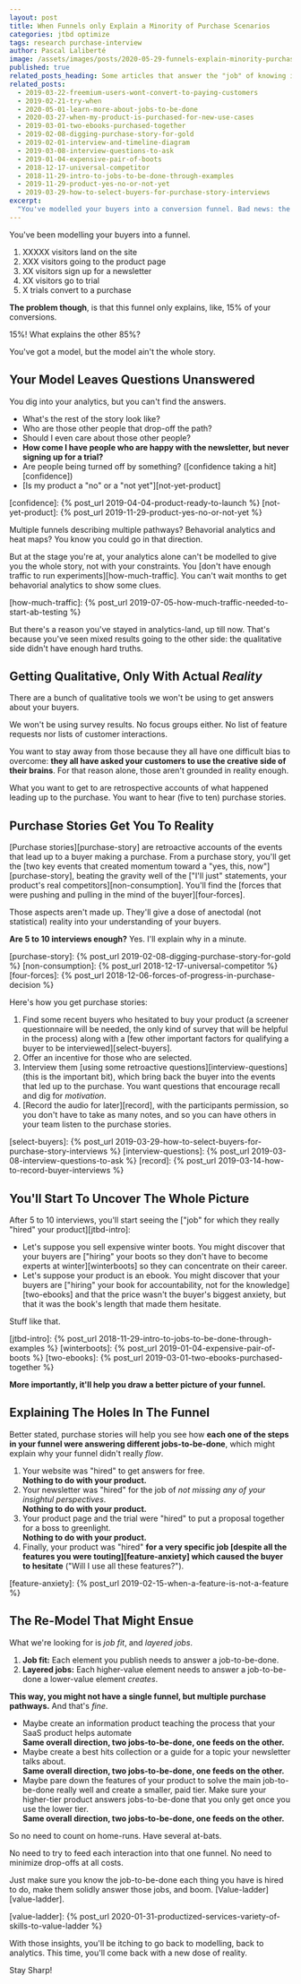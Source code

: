 ```yaml
---
layout: post
title: When Funnels only Explain a Minority of Purchase Scenarios
categories: jtbd optimize
tags: research purchase-interview
author: Pascal Laliberté
image: /assets/images/posts/2020-05-29-funnels-explain-minority-purchase-scenarios.jpg
published: true
related_posts_heading: Some articles that answer the "job" of knowing if this approach is legit
related_posts:
  - 2019-03-22-freemium-users-wont-convert-to-paying-customers
  - 2019-02-21-try-when
  - 2020-05-01-learn-more-about-jobs-to-be-done
  - 2020-03-27-when-my-product-is-purchased-for-new-use-cases
  - 2019-03-01-two-ebooks-purchased-together
  - 2019-02-08-digging-purchase-story-for-gold
  - 2019-02-01-interview-and-timeline-diagram
  - 2019-03-08-interview-questions-to-ask
  - 2019-01-04-expensive-pair-of-boots
  - 2018-12-17-universal-competitor
  - 2018-11-29-intro-to-jobs-to-be-done-through-examples
  - 2019-11-29-product-yes-no-or-not-yet
  - 2019-03-29-how-to-select-buyers-for-purchase-story-interviews
excerpt:
  "You've modelled your buyers into a conversion funnel. Bad news: the funnel can't account for 85% of sales. People are taking different journeys to your product. Let's get qualitative, but steeped in reality."
---
```


You've been modelling your buyers into a funnel.

1. XXXXX visitors land on the site
1. XXX visitors going to the product page
1. XX visitors sign up for a newsletter
1. XX visitors go to trial
1. X trials convert to a purchase

**The problem though**, is that this funnel only explains, like, 15% of your conversions.

15%! What explains the other 85%?

You've got a model, but the model ain't the whole story.

## Your Model Leaves Questions Unanswered

You dig into your analytics, but you can't find the answers.

* What's the rest of the story look like?
* Who are those other people that drop-off the path?
* Should I even care about those other people?
* **How come I have people who are happy with the newsletter, but never signing up for a trial?**
* Are people being turned off by something? ([confidence taking a hit][confidence])
* [Is my product a "no" or a "not yet"][not-yet-product]

[confidence]: {% post_url 2019-04-04-product-ready-to-launch %}
[not-yet-product]: {% post_url 2019-11-29-product-yes-no-or-not-yet %}

Multiple funnels describing multiple pathways? Behavorial analytics and heat maps? You know you could go in that direction.

But at the stage you're at, your analytics alone can't be modelled to give you the whole story, not with your constraints. You [don't have enough traffic to run experiments][how-much-traffic]. You can't wait months to get behavorial analytics to show some clues.

[how-much-traffic]: {% post_url 2019-07-05-how-much-traffic-needed-to-start-ab-testing %}

But there's a reason you've stayed in analytics-land, up till now. That's because you've seen mixed results going to the other side: the qualitative side didn't have enough hard truths.

## Getting Qualitative, Only With Actual _Reality_

There are a bunch of qualitative tools we won't be using to get answers about your buyers.

We won't be using survey results. No focus groups either. No list of feature requests nor lists of customer interactions. 

You want to stay away from those because they all have one difficult bias to overcome: **they all have asked your customers to use the creative side of their brains**. For that reason alone, those aren't grounded in reality enough.

What you want to get to are retrospective accounts of what happened leading up to the purchase. You want to hear (five to ten) purchase stories.

## Purchase Stories Get You To Reality

[Purchase stories][purchase-story] are retroactive accounts of the events that lead up to a buyer making a purchase. From a purchase story, you'll get the [two key events that created momentum toward a "yes, this, now"][purchase-story], beating the gravity well of the ["I'll just" statements, your product's real competitors][non-consumption]. You'll find the [forces that were pushing and pulling in the mind of the buyer][four-forces].

Those aspects aren't made up. They'll give a dose of anectodal (not statistical) reality into your understanding of your buyers.

**Are 5 to 10 interviews enough?** Yes. I'll explain why in a minute.

[purchase-story]: {% post_url 2019-02-08-digging-purchase-story-for-gold %}
[non-consumption]: {% post_url 2018-12-17-universal-competitor %}
[four-forces]: {% post_url 2018-12-06-forces-of-progress-in-purchase-decision %}

Here's how you get purchase stories:

1. Find some recent buyers who hesitated to buy your product (a screener questionnaire will be needed, the only kind of survey that will be helpful in the process) along with a [few other important factors for qualifying a buyer to be interviewed][select-buyers].
2. Offer an incentive for those who are selected.
3. Interview them [using some retroactive questions][interview-questions] (this is the important bit), which bring back the buyer into the events that led up to the purchase. You want questions that encourage recall and dig for _motivation_.
4. [Record the audio for later][record], with the participants permission, so you don't have to take as many notes, and so you can have others in your team listen to the purchase stories.

[select-buyers]: {% post_url 2019-03-29-how-to-select-buyers-for-purchase-story-interviews %}
[interview-questions]: {% post_url 2019-03-08-interview-questions-to-ask %}
[record]: {% post_url 2019-03-14-how-to-record-buyer-interviews %}

## You'll Start To Uncover The Whole Picture

After 5 to 10 interviews, you'll start seeing the ["job" for which they really "hired" your product][jtbd-intro]:

* Let's suppose you sell expensive winter boots. You might discover that your buyers are ["hiring" your boots so they don't have to become experts at winter][winterboots] so they can concentrate on their career.
* Let's suppose your product is an ebook. You might discover that your buyers are ["hiring" your book for accountability, not for the knowledge][two-ebooks] and that the price wasn't the buyer's biggest anxiety, but that it was the book's length that made them hesitate.

Stuff like that.

[jtbd-intro]: {% post_url 2018-11-29-intro-to-jobs-to-be-done-through-examples %}
[winterboots]: {% post_url 2019-01-04-expensive-pair-of-boots %}
[two-ebooks]: {% post_url 2019-03-01-two-ebooks-purchased-together %}

**More importantly, it'll help you draw a better picture of your funnel.**

## Explaining The Holes In The Funnel

Better stated, purchase stories will help you see how **each one of the steps in your funnel were answering different jobs-to-be-done**, which might explain why your funnel didn't really _flow_.

1. Your website was "hired" to get answers for free.<br>**Nothing to do with your product.**
1. Your newsletter was "hired" for the job of _not missing any of your insightul perspectives_.<br>**Nothing to do with your product.**
1. Your product page and the trial were "hired" to put a proposal together for a boss to greenlight.<br>**Nothing to do with your product.**
1. Finally, your product was "hired" **for a very specific job [despite all the features you were touting][feature-anxiety] which caused the buyer to hesitate** ("Will I use all these features?").

[feature-anxiety]: {% post_url 2019-02-15-when-a-feature-is-not-a-feature %}

## The Re-Model That Might Ensue

What we're looking for is _job fit_, and _layered jobs_.

1. **Job fit:** Each element you publish needs to answer a job-to-be-done.
2. **Layered jobs:** Each higher-value element needs to answer a job-to-be-done a lower-value element _creates_.

**This way, you might not have a single funnel, but multiple purchase pathways.** And that's _fine_.

* Maybe create an information product teaching the process that your SaaS product helps automate<br>**Same overall direction, two jobs-to-be-done, one feeds on the other.**
* Maybe create a best hits collection or a guide for a topic your newsletter talks about.<br>**Same overall direction, two jobs-to-be-done, one feeds on the other.**
* Maybe pare down the features of your product to solve the main job-to-be-done really well and create a smaller, paid tier. Make sure your higher-tier product answers jobs-to-be-done that you only get once you use the lower tier.<br>**Same overall direction, two jobs-to-be-done, one feeds on the other.**

So no need to count on home-runs. Have several at-bats.

No need to try to feed each interaction into that one funnel. No need to minimize drop-offs at all costs.

Just make sure you know the job-to-be-done each thing you have is hired to do, make them solidly answer those jobs, and boom. [Value-ladder][value-ladder].

[value-ladder]: {% post_url 2020-01-31-productized-services-variety-of-skills-to-value-ladder %}

With those insights, you'll be itching to go back to modelling, back to analytics. This time, you'll come back with a new dose of reality.

Stay Sharp!
